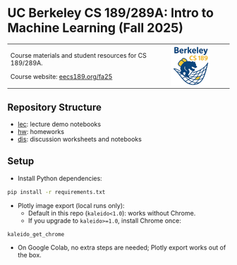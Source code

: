 # UC Berkeley CS 189/289A: Intro to Machine Learning (Fall 2025)

<table border="0" cellpadding="0" cellspacing="0" style="border-collapse: collapse; border: 0; width: 100%;">
  <tr style="border: 0;">
    <td style="border: 0;">
      <p>Course materials and student resources for CS 189/289A.</p>
      <p>Course website: <a href="https://eecs189.org/fa25/">eecs189.org/fa25</a></p>
    </td>
    <td align="center" width="35%" style="border: 0;">
      <img src="189_logo.png" alt="CS 189 Logo" width="55%"/>
    </td>
  </tr>
</table>

## Repository Structure

- [lec](lec/): lecture demo notebooks
- [hw](hw/): homeworks
- [dis](dis/): discussion worksheets and notebooks

## Setup

- Install Python dependencies:
```bash
pip install -r requirements.txt
```

- Plotly image export (local runs only):
  - Default in this repo (`kaleido<1.0`): works without Chrome.
  - If you upgrade to `kaleido>=1.0`, install Chrome once:
```bash
kaleido_get_chrome
```
  - On Google Colab, no extra steps are needed; Plotly export works out of the box.
